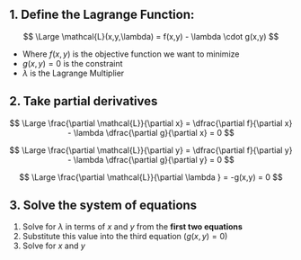 ## 1.  Define the Lagrange Function:
$$
\Large
\mathcal{L}(x,y,\lambda) = f(x,y) - \lambda \cdot g(x,y)
$$
- Where $f(x,y)$ is the objective function we want to minimize
- $g(x,y) = 0$ is the constraint
- $\lambda$ is the Lagrange Multiplier

## 2. Take partial derivatives
$$
\Large
\frac{\partial \mathcal{L}}{\partial x} = \dfrac{\partial f}{\partial x} - \lambda \dfrac{\partial g}{\partial x} = 0
$$

$$
\Large
\frac{\partial \mathcal{L}}{\partial y} = \dfrac{\partial f}{\partial y} - \lambda \dfrac{\partial g}{\partial y} = 0
$$

$$
\Large
\frac{\partial \mathcal{L}}{\partial \lambda } = -g(x,y) = 0 
$$

## 3. Solve the system of equations 
1. Solve for $\lambda$ in terms of $x$ and $y$ from the **first two equations**
2. Substitute this value into the third equation ($g(x,y)=0$)
3. Solve for $x$ and $y$